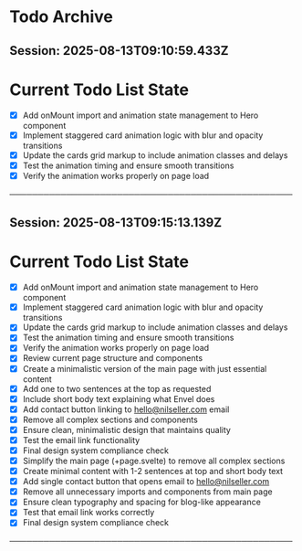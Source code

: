 # Todo Archive


## Session: 2025-08-13T09:10:59.433Z

<!-- DO NOT EDIT - Managed by todo_list tool -->
<!-- Updated: 2025-08-05T09:36:57.093Z -->

# Current Todo List State

- [x] Add onMount import and animation state management to Hero component
- [x] Implement staggered card animation logic with blur and opacity transitions
- [x] Update the cards grid markup to include animation classes and delays
- [x] Test the animation timing and ensure smooth transitions
- [x] Verify the animation works properly on page load

──────────────────────────────────────────────────

## Session: 2025-08-13T09:15:13.139Z

<!-- DO NOT EDIT - Managed by todo_list tool -->
<!-- Updated: 2025-08-13T09:13:28.563Z -->

# Current Todo List State

- [x] Add onMount import and animation state management to Hero component
- [x] Implement staggered card animation logic with blur and opacity transitions
- [x] Update the cards grid markup to include animation classes and delays
- [x] Test the animation timing and ensure smooth transitions
- [x] Verify the animation works properly on page load
- [x] Review current page structure and components
- [x] Create a minimalistic version of the main page with just essential content
- [x] Add one to two sentences at the top as requested
- [x] Include short body text explaining what Envel does
- [x] Add contact button linking to hello@nilseller.com email
- [x] Remove all complex sections and components
- [x] Ensure clean, minimalistic design that maintains quality
- [x] Test the email link functionality
- [x] Final design system compliance check
- [x] Simplify the main page (+page.svelte) to remove all complex sections
- [x] Create minimal content with 1-2 sentences at top and short body text
- [x] Add single contact button that opens email to hello@nilseller.com
- [x] Remove all unnecessary imports and components from main page
- [x] Ensure clean typography and spacing for blog-like appearance
- [x] Test that email link works correctly
- [x] Final design system compliance check

──────────────────────────────────────────────────
